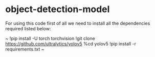 # object-detection-model

For using this code first of all we need to install all the dependencies required listed below:

~
!pip install -U torch torchvision
!git clone https://github.com/ultralytics/yolov5
%cd yolov5
!pip install -r requirements.txt
~
